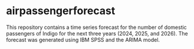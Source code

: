 # airpassengerforecast

This repository contains a time series forecast for the number of domestic passengers of Indigo for the next three years (2024, 2025, and 2026). The forecast was generated using IBM SPSS and the ARIMA model.
